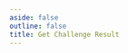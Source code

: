 ```yaml
---
aside: false
outline: false
title: Get Challenge Result
---
```


<script setup lang="ts">
import { useRoute } from 'vitepress'
const route = useRoute()
const operationId = route.data.params.operationId
</script>

<OAOperation :operationId="operationId" />
